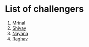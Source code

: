 # List of challengers
1. [Mrinal](https://github.com/mrinal1224)
2. [Shivay](https://github.com/shivaylamba)
3. [Nayana](https://github.com/nayanapardhekar)
4. [Raghav](https://github.com/raghavdhingra)
